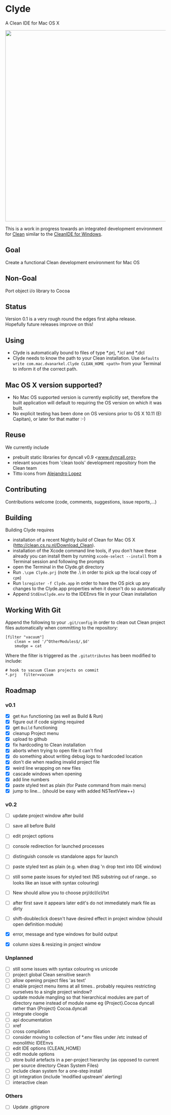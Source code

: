 # Clyde
A Clean IDE for Mac OS X

<img src=https://github.com/dvanarkel/Clyde/raw/master/titto/PNG/Adium%201024.png width=600  />

This is a work in progress towards an integrated development environment for [Clean](http://clean.cs.ru.nl/Clean)  similar to the [CleanIDE for Windows](http://clean.cs.ru.nl/Clean_IDE). 

## Goal ##

Create a functional Clean development environment for Mac OS

## Non-Goal ##

Port object i/o library to Cocoa
## Status
Version 0.1 is a very rough round the edges first alpha release.  
Hopefully future releases improve on this!



## Using ##

- Clyde is automatically bound to files of type \*.prj, \*.icl and \*.dcl
- Clyde needs to know the path to your Clean installation. Use `defaults write com.mac.dvanarkel.Clyde CLEAN_HOME <path>` from your Terminal to inform it of the correct path. 

## Mac OS X version supported?
* No Mac OS supported version is currently explicitly set, therefore the built application will default to requiring the OS version on which  it was built. 
* No explicit testing has been done on OS versions prior to OS X 10.11 (El Capitan), or later for that matter :-)

## Reuse
We currently include 

- prebuilt static libraries for dyncall v0.9 <www.dyncall.org>
- relevant sources from 'clean tools' development repository from the Clean team
- Titto icons from [Alejandro Lopez](http://musett.com/)

## Contributing
Contributions welcome (code, comments, suggestions, issue reports,...)

## Building ##

Building Clyde requires

- installation of a recent Nightly build of Clean for Mac OS X (http://clean.cs.ru.nl/Download_Clean).
- installation of the Xcode command line tools, if you don't have these already you can install them by running `xcode-select --install` from a Terminal session and following the prompts
- open the Terminal in the Clyde.git directory
- Run `.\cpm Clyde.prj`  (note the .\ in order to pick up the local copy of `cpm`)
- Run `lsregister -f Clyde.app` in order to have the OS pick up any changes to the Clyde.app properties when it doesn't do so automatically
- Append `StdEnvClyde.env` to the IDEEnvs file in your Clean installation

## Working With Git ##

Append the following to your `.git/config` in order to clean out Clean project files automatically when committing to the repository:
```
[filter "vacuum"]
	clean = sed '/^OtherModules$/,$d'
	smudge = cat
```
Where the filter is triggered as the `.gitattributes` has been modified to include:
```
# hook to vacuum Clean projects on commit
*.prj	filter=vacuum
```

## Roadmap ##

### v0.1 
- [x] get `Run` functioning (as well as Build & Run)
- [x] figure out if code signing required
- [x] get `Build` functioning
- [x] cleanup Project menu
- [x] upload to github
- [x] fix hardcoding to Clean installation
- [x] aborts when trying to open file it can't find
- [x] do something about writing debug logs to hardcoded location
- [x] don't die when reading invalid project file 
- [x] weird line wrapping on new files
- [x] cascade windows when opening
- [x] add line numbers
- [x] paste styled text as plain (for Paste command from main menu)
- [x] jump to line... (should be easy with added NSTextView++)

### v0.2 
- [ ] update project window after build
- [ ] save all before Build
- [ ] edit project options
- [ ] console redirection for launched processes
- [ ] distinguish console vs standalone apps for launch
- [ ] paste styled text as plain (e.g. when drag 'n drop text into IDE window)
- [ ] still some paste issues for styled text (NS substring out of range.. so looks like an issue with syntax colouring)
- [ ] New should allow you to choose prj/dcl/icl/txt
- [ ] after first save it appears later edit's do not immediately mark file as dirty
- [ ] shift-doubleclick doesn't have desired effect in project window (should open definition module)
- [x] error, message and type windows for build output
- [x] column sizes & resizing in project window


### Unplanned 
- [ ] still some issues with syntax colouring vs unicode
- [ ] project global Clean sensitive search
- [ ] allow opening project files 'as text'
- [ ] enable project menu items at all times.. probably requires restricting ourselves to a single project window?
- [ ] update module mangling so that hierarchical modules are part of directory name instead of module name
	eg				{Project}.Cocoa		dyncall
	rather than		{Project}			Cocoa.dyncall
- [ ] integrate cloogle
- [ ] api documentation
- [ ] xref
- [ ] cross compilation
- [ ] consider moving to collection of *.env files under /etc instead of monolithic 
IDEEnvs
- [ ] edit IDE options (CLEAN_HOME)
- [ ] edit module options
- [ ] store build artefacts in a per-project hierarchy (as opposed to current per source directory Clean System Files)
- [ ] include clean system for a one-step install
- [ ] git integration (include 'modified upstream' alerting)
- [ ] interactive clean 

### Others 
- [ ] Update .gitignore
